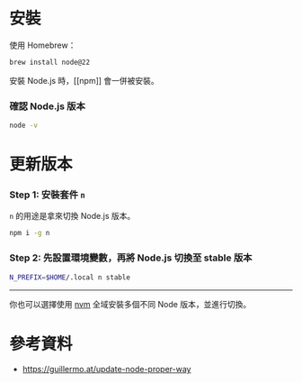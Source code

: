# 安裝

使用 Homebrew：

```bash
brew install node@22
```

安裝 Node.js 時，[[npm]] 會一併被安裝。

### 確認 Node.js 版本

```bash
node -v
```

# 更新版本

### Step 1: 安裝套件 `n`

`n` 的用途是拿來切換 Node.js 版本。

```bash
npm i -g n
```

### Step 2: 先設置環境變數，再將 Node.js 切換至 stable 版本

```bash
N_PREFIX=$HOME/.local n stable
```

---

你也可以選擇使用 [nvm](</Programming Language/JavaScript/Node.js/nvm.md>) 全域安裝多個不同 Node 版本，並進行切換。

# 參考資料

- <https://guillermo.at/update-node-proper-way>
